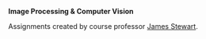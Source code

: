 **Image Processing & Computer Vision**

Assignments created by course professor [James Stewart](https://research.cs.queensu.ca/home/jstewart/).
